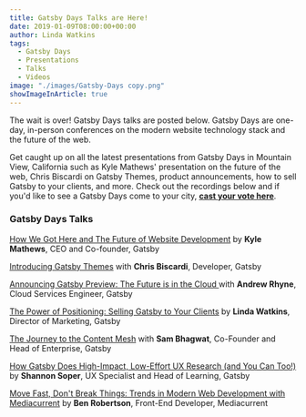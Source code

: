 ```yaml
---
title: Gatsby Days Talks are Here!
date: 2019-01-09T08:00:00+00:00
author: Linda Watkins
tags:
  - Gatsby Days
  - Presentations
  - Talks
  - Videos
image: "./images/Gatsby-Days copy.png"
showImageInArticle: true
---
```


The wait is over! Gatsby Days talks are posted below. Gatsby Days are one-day, in-person conferences on the modern website technology stack and the future of the web.

Get caught up on all the latest presentations from Gatsby Days in Mountain View, California such as Kyle Mathews' presentation on the future of the web, Chris Biscardi on Gatsby Themes, product announcements, how to sell Gatsby to your clients, and more. Check out the recordings below and if you'd like to see a Gatsby Days come to your city, [**cast your vote here**](https://www.gatsbyjs.com/gatsby-days-signup/).

### Gatsby Days Talks

[How We Got Here and The Future of Website Development](https://www.gatsbyjs.com/gatsby-days-keynote-kyle/) by **Kyle Mathews**, CEO and Co-founder, Gatsby

[Introducing Gatsby Themes](https://www.gatsbyjs.com/gatsby-days-themes-chris/) with **Chris Biscardi**, Developer, Gatsby

[Announcing Gatsby Preview: The Future is in the Cloud ](https://www.gatsbyjs.com/gatsby-days-preview-andrew/)with **Andrew Rhyne**, Cloud Services Engineer, Gatsby

[The Power of Positioning: Selling Gatsby to Your Clients](https://www.gatsbyjs.com/gatsby-days-positioning-linda/) by **Linda Watkins**, Director of Marketing, Gatsby

[The Journey to the Content Mesh](https://www.gatsbyjs.com/gatsby-days-content-mesh-sam/) with **Sam Bhagwat**, Co-Founder and Head of Enterprise, Gatsby

[How Gatsby Does High-Impact, Low-Effort UX Research (and You Can Too!)](https://www.gatsbyjs.com/gatsby-days-UXresearch-shannon/) by **Shannon Soper**, UX Specialist and Head of Learning, Gatsby

[Move Fast, Don't Break Things: Trends in Modern Web Development with Mediacurrent](https://www.gatsbyjs.com/gatsby-days-mediacurrent-ben/) by **Ben Robertson**, Front-End Developer, Mediacurrent
